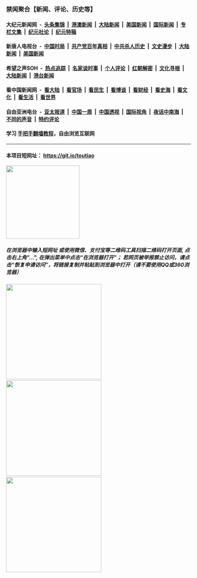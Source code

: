 ### 禁闻聚合【新闻、评论、历史等】

#### 大纪元新闻网 &nbsp;-&nbsp; [头条集锦](indexes/E头条集锦.md?t=02111622) &nbsp;|&nbsp; [港澳新闻](indexes/E港澳新闻.md?t=02111622)  &nbsp;|&nbsp; [大陆新闻](indexes/E大陆新闻.md?t=02111622) &nbsp;|&nbsp; [美国新闻](indexes/E美国新闻.md?t=02111622) &nbsp;|&nbsp; [国际新闻](indexes/E国际新闻.md?t=02111622) &nbsp;|&nbsp; [专栏文集](indexes/E专栏文集.md?t=02111622) &nbsp;|&nbsp; [纪元社论](indexes/E纪元社论.md?t=02111622) &nbsp;|&nbsp; [纪元特稿](indexes/E纪元特稿.md?t=02111622) 

#### 新唐人电视台 &nbsp;-&nbsp; [中国时局](indexes/N中国时局.md?t=02111622) &nbsp;|&nbsp; [共产党百年真相](indexes/N共产党百年真相.md?t=02111622) &nbsp;|&nbsp; [中共杀人历史](indexes/N中共杀人历史.md?t=02111622) &nbsp;|&nbsp; [文史漫步](indexes/N文史漫步.md?t=02111622) &nbsp;|&nbsp; [大陆新闻](indexes/N大陆新闻.md?t=02111622) &nbsp;|&nbsp; [美国新闻](indexes/N美国新闻.md?t=02111622)

#### 希望之声SOH &nbsp;-&nbsp; [热点追踪](indexes/H热点追踪.md?t=02111622) &nbsp;|&nbsp; [名家谈时事](indexes/H名家谈时事.md?t=02111622) &nbsp;|&nbsp; [个人评论](indexes/H个人评论.md?t=02111622)  &nbsp;|&nbsp; [红朝解密](indexes/H红朝解密.md?t=02111622) &nbsp;|&nbsp; [文化寻根](indexes/H文化寻根.md?t=02111622) &nbsp;|&nbsp; [大陆新闻](indexes/H大陆新闻.md?t=02111622) &nbsp;|&nbsp; [港台新闻](indexes/H港台新闻.md?t=02111622)

#### 看中国新闻网 &nbsp;-&nbsp; [看大陆](indexes/S看大陆.md?t=02111622) &nbsp;|&nbsp; [看官场](indexes/S看官场.md?t=02111622) &nbsp;|&nbsp; [看民生](indexes/S看民生.md?t=02111622)  &nbsp;|&nbsp; [看博谈](indexes/S看博谈.md?t=02111622) &nbsp;|&nbsp; [看财经](indexes/S看财经.md?t=02111622) &nbsp;|&nbsp; [看史海](indexes/S看史海.md?t=02111622) &nbsp;|&nbsp; [看文化](indexes/S看文化.md?t=02111622) &nbsp;|&nbsp; [看生活](indexes/S看生活.md?t=02111622) &nbsp;|&nbsp; [看世界](indexes/S看世界.md?t=02111622)

#### 自由亚洲电台 &nbsp;-&nbsp; [亚太报道](indexes/R亚太报道.md?t=02111622) &nbsp;|&nbsp; [中国一周](indexes/R中国一周.md?t=02111622) &nbsp;|&nbsp; [中国透视](indexes/R中国透视.md?t=02111622)  &nbsp;|&nbsp; [国际视角](indexes/R国际视角.md?t=02111622) &nbsp;|&nbsp; [夜话中南海](indexes/R夜话中南海.md?t=02111622) &nbsp;|&nbsp; [不同的声音](indexes/R不同的声音.md?t=02111622) &nbsp;|&nbsp; [特约评论](indexes/R特约评论.md?t=02111622)

#### 学习 [手把手翻墙教程](https://github.com/gfw-breaker/guides/wiki)，自由浏览互联网

----

#### 本项目短网址： https://git.io/toutiao
<img src="https://raw.githubusercontent.com/gfw-breaker/banned-news/master/scripts/img/qr.png" width="200px"/>  

##### 在浏览器中输入短网址 或使用微信、支付宝等二维码工具扫描二维码打开页面, 点击右上角"...", 在弹出菜单中点击“在浏览器打开”； 若网页被举报禁止访问，请点击“恢复申请访问”，将链接复制并粘贴到浏览器中打开（请不要使用QQ或360浏览器）

<img src="https://raw.githubusercontent.com/gfw-breaker/banned-news/master/scripts/img/1.png" width="260px"/> &nbsp; <img src="https://raw.githubusercontent.com/gfw-breaker/banned-news/master/scripts/img/2.png" width="260px"/> &nbsp; <img src="https://raw.githubusercontent.com/gfw-breaker/banned-news/master/scripts/img/3.png" width="260px"/>
